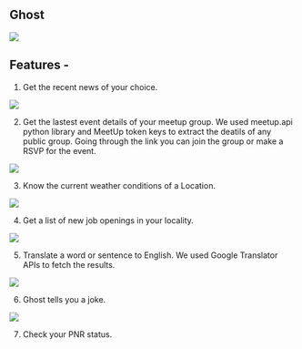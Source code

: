 ## Ghost

![](https://i.ibb.co/qmD56zL/dv.jpg)

## Features -
1. Get the recent news of your choice.

![](https://i.ibb.co/qMw5RFJ/Screenshot-2019-10-19-home-XDSA-Zulip-4.png)

2. Get the lastest event details of your meetup group. We used meetup.api python library and MeetUp token keys to extract the deatils of any public group. Going through the link you can join the group or make a RSVP for the event.

![](https://i.ibb.co/w4hLq32/Screenshot-2019-10-19-home-XDSA-Zulip-7.png)

3. Know the current weather conditions of a Location.

![](https://i.ibb.co/89QPKP1/Screenshot-2019-10-19-home-XDSA-Zulip.png)

4. Get a list of new job openings in your locality.

![](https://i.ibb.co/zN2SzJz/Screenshot-2019-10-19-home-XDSA-Zulip-2.png)

5. Translate a word or sentence to English. We used Google Translator APIs to fetch the results.

![](https://i.ibb.co/FbHKNSG/Screenshot-2019-10-19-home-XDSA-Zulip-8.png)

6. Ghost tells you a joke.

![](https://i.ibb.co/tBMjJPg/Screenshot-2019-10-19-home-XDSA-Zulip-3.png)

7. Check your PNR status. 

![]()

